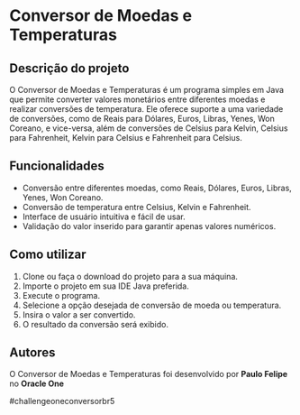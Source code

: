 # Conversor de Moedas e Temperaturas

## Descrição do projeto
O Conversor de Moedas e Temperaturas é um programa simples em Java que permite converter valores monetários entre diferentes moedas e realizar conversões de temperatura. Ele oferece suporte a uma variedade de conversões, como de Reais para Dólares, Euros, Libras, Yenes, Won Coreano, e vice-versa, além de conversões de Celsius para Kelvin, Celsius para Fahrenheit, Kelvin para Celsius e Fahrenheit para Celsius.

## Funcionalidades
- Conversão entre diferentes moedas, como Reais, Dólares, Euros, Libras, Yenes, Won Coreano.
- Conversão de temperatura entre Celsius, Kelvin e Fahrenheit.
- Interface de usuário intuitiva e fácil de usar.
- Validação do valor inserido para garantir apenas valores numéricos.

## Como utilizar
1. Clone ou faça o download do projeto para a sua máquina.
2. Importe o projeto em sua IDE Java preferida.
3. Execute o programa.
4. Selecione a opção desejada de conversão de moeda ou temperatura.
5. Insira o valor a ser convertido.
6. O resultado da conversão será exibido.

## Autores
O Conversor de Moedas e Temperaturas foi desenvolvido por **Paulo Felipe** no **Oracle One**

#challengeoneconversorbr5
